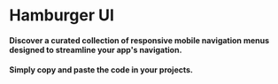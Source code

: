 # Hamburger UI
#### Discover a curated collection of responsive mobile navigation menus designed to streamline your app's navigation. 
#### Simply copy and paste the code in your projects.



